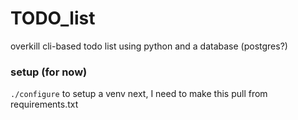# TODO_list
overkill cli-based todo list using python and a database (postgres?)

### setup (for now)
`./configure` to setup a venv
next, I need to make this pull from requirements.txt